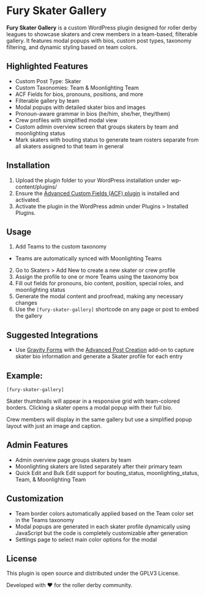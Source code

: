 # Fury Skater Gallery

**Fury Skater Gallery** is a custom WordPress plugin designed for roller derby leagues to showcase skaters and crew members in a team-based, filterable gallery. It features modal popups with bios, custom post types, taxonomy filtering, and dynamic styling based on team colors.

## Highlighted Features

- Custom Post Type: Skater
- Custom Taxonomies: Team & Moonlighting Team
- ACF Fields for bios, pronouns, positions, and more
- Filterable gallery by team
- Modal popups with detailed skater bios and images
- Pronoun-aware grammar in bios (he/him, she/her, they/them)
- Crew profiles with simplified modal view
- Custom admin overview screen that groups skaters by team and moonlighting status
- Mark skaters with bouting status to generate team rosters separate from all skaters assigned to that team in general

## Installation

1. Upload the plugin folder to your WordPress installation under wp-content/plugins/
2. Ensure the [Advanced Custom Fields (ACF) plugin](https://advancedcustomfields.com) is installed and activated.
3. Activate the plugin in the WordPress admin under Plugins > Installed Plugins.

## Usage

1. Add Teams to the custom taxonomy
  - Teams are automatically synced with Moonlighting Teams
2. Go to Skaters > Add New to create a new skater or crew profile
3. Assign the profile to one or more Teams using the taxonomy box
4. Fill out fields for pronouns, bio content, position, special roles, and moonlighting status
5. Generate the modal content and proofread, making any necessary changes
6. Use the `[fury-skater-gallery]` shortcode on any page or post to embed the gallery

## Suggested Integrations

- Use [Gravity Forms](https://www.gravityforms.com) with the [Advanced Post Creation](https://www.gravityforms.com/add-ons/advanced-post-creation/) add-on to capture skater bio information and generate a Skater profile for each entry

## Example:

`[fury-skater-gallery]`

Skater thumbnails will appear in a responsive grid with team-colored borders. Clicking a skater opens a modal popup with their full bio.

Crew members will display in the same gallery but use a simplified popup layout with just an image and caption.

## Admin Features

- Admin overview page groups skaters by team
- Moonlighting skaters are listed separately after their primary team
- Quick Edit and Bulk Edit support for bouting_status, moonlighting_status, Team, & Moonlighting Team

## Customization

- Team border colors automatically applied based on the Team color set in the Teams taxonomy
- Modal popups are generated in each skater profile dynamically using JavaScript but the code is completely customizable after generation
- Settings page to select main color options for the modal

## License

This plugin is open source and distributed under the GPLV3 License.

Developed with ❤️ for the roller derby community.

